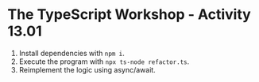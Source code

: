 # The TypeScript Workshop - Activity 13.01

1. Install dependencies with `npm i`.
2. Execute the program with `npx ts-node refactor.ts`.
3. Reimplement the logic using async/await.
